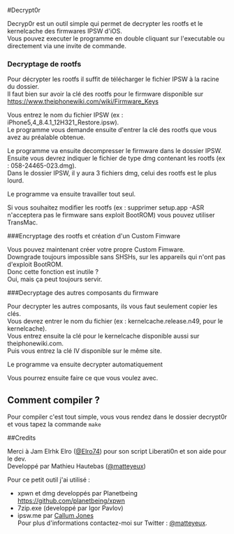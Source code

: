 #Decrypt0r

Decryp0r est un outil simple qui permet de decrypter les rootfs et le kernelcache des firmwares IPSW d'iOS. <br>
Vous pouvez executer le programme en double cliquant sur l'executable ou directement via une invite de commande. <br>

### Decryptage de rootfs

Pour décrypter les rootfs il suffit de télécharger le fichier IPSW à la racine du dossier. <br>
Il faut bien sur avoir la clé des rootfs pour le firmware disponible sur
https://www.theiphonewiki.com/wiki/Firmware_Keys <br>

Vous entrez le nom du fichier IPSW (ex : iPhone5,4_8.4.1_12H321_Restore.ipsw). <br>
Le programme vous demande ensuite d'entrer la clé des rootfs que vous avez au préalable obtenue. <br>

Le programme va ensuite decompresser le firmware dans le dossier IPSW. <br>
Ensuite vous devrez indiquer le fichier de type dmg contenant les rootfs (ex : 058-24465-023.dmg). <br>
Dans le dossier IPSW, il y aura 3 fichiers dmg, celui des rootfs est le plus lourd. <br>

Le programme va ensuite travailler tout seul. <br>

Si vous souhaitez modifier les rootfs (ex : supprimer setup.app -ASR n'acceptera pas le firmware sans exploit BootROM) vous pouvez utiliser TransMac. <br>

###Encryptage des rootfs et création d'un Custom Fimware

Vous pouvez maintenant créer votre propre Custom Fimware. <br>
Downgrade toujours impossible sans SHSHs, sur les appareils qui n'ont pas d'exploit BootROM. <br>
Donc cette fonction est inutile ?  <br>
Oui, mais ça peut toujours servir. <br>

###Decryptage des autres composants du firmware <br>

Pour decrypter les autres composants, ils vous faut seulement copier les clés. <br>
Vous devrez entrer le nom du fichier (ex : kernelcache.release.n49, pour le kernelcache). <br>
Vous entrez ensuite la clé pour le kernelcache disponible aussi sur theiphonewiki.com. <br>
Puis vous entrez la clé IV disponible sur le même site. <br>

Le programme va ensuite decrypter automatiquement <br>

Vous pourrez ensuite faire ce que vous voulez avec. <br>

## Comment compiler ?

Pour compiler c'est tout simple, vous vous rendez dans le dossier decrypt0r et vous tapez la commande `make` <br>

##Credits

Merci à Jam Elrhk Elro ([@Elro74](https://twitter.com/Elro74)) pour son script Liberati0n et son aide pour le dev.<br>
Developpé par Mathieu Hautebas ([@matteyeux](https://twitter.com/matteyeux)) <br>

Pour ce petit outil j'ai utilisé : <br>

- xpwn et dmg developpés par Planetbeing https://github.com/planetbeing/xpwn <br>
- 7zip.exe (developpé par Igor Pavlov) <br>
- ipsw.me par [Callum Jones](https://twitter.com/icj_) <br>
Pour plus d'informations contactez-moi sur Twitter : [@matteyeux](https://twitter.com/matteyeux). <br>
